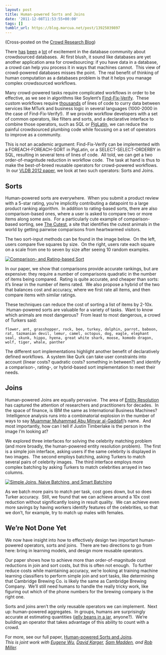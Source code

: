 ```yaml
---
layout: post
title: Human-powered Sorts and Joins
date: '2011-12-08T11:53:55+00:00'
tags: []
tumblr_url: https://blog.marcua.net/post/13925039897
---
```

(Cross-posted on the [Crowd Research Blog](http://crowdresearch.org/blog/?p=2168))

There [has](http://db.csail.mit.edu/qurk/) [been](http://www.crowddb.org/) a [lot](http://www-cs-students.stanford.edu/~adityagp/scoop.html) of excitement in the database community about crowdsourced databases. &nbsp;At first blush, it sound like databases are yet another application area for crowdsourcing: if you have data in a database, a crowd can help you process it in ways that machines cannot. &nbsp;This view of crowd-powered databases misses the point. &nbsp;The real benefit of thinking of human computation as a databases problem is that it helps you manage complex crowdsourced workflows.

Many crowd-powered tasks require complicated workflows in order to be effective, as we see in algorithms like Soylent’s [Find-Fix-Verify](http://projects.csail.mit.edu/soylent/). &nbsp;These custom workflows require [thousands](http://code.google.com/p/soylent/source/browse/turkit/library/find-fix-verify.js) of lines of code to curry data between services like MTurk and business logic in several languages (1000-2000 in the case of Find-Fix-Verify!). &nbsp;If we provide workflow developers with a set of common operators, like filters and sorts, and a declarative interface to combine those operators, such as SQL or [PigLatin](https://pig.apache.org/docs/r0.7.0/piglatin_ref1.html), we can reduce the painful crowdsourced plumbing code while focusing on a set of operators to improve as a community.

This is not an academic argument: Find-Fix-Verify can be implemented with a FOREACH-FOREACH-SORT in PigLatin, or a SELECT-SELECT-ORDERBY in SQL, resulting in several tens of lines of code. &nbsp;All told, we can get a two order-of-magnitude reduction in workflow code. &nbsp;The task at hand is thus to make the best-of-breed reusable operators for crowd-powered workflows. &nbsp;In our [VLDB 2012 paper](http://db.csail.mit.edu/qurk/qurk-vldb2012.pdf), we look at two such operators: Sorts and Joins.

## Sorts

Human-powered sorts are everywhere. &nbsp;When you submit a product review with a 5-star rating, you’re implicitly contributing a datapoint to a large product ranking algorithm. &nbsp;In addition to rating-based sorts, there are also comparison-based ones, where a user is asked to compare two or more items along some axis. &nbsp;For a particularly cute example of comparison-based sorting, see [The Cutest](http://thecutest.info/), a site that identifies the cutest animals in the world by getting pairwise comparisons from heartwarmed visitors.

The two sort-input methods can be found in the image below. &nbsp;On the left, users compare five squares by size. &nbsp;On the right, users rate each square on a scale from one to seven by size after seeing 10 random examples.

[![Comparison- and Rating-based Sort](https://db.csail.mit.edu/qurk/comparison-rating.png)](https://db.csail.mit.edu/qurk/comparison-rating.png)

In our paper, we show that&nbsp;comparisons provide accurate rankings, but are expensive: they require a number of comparisons quadratic in the number of items being compared. &nbsp;Rating is quite accurate, and cheaper than sorts: it’s linear in the number of items rated. &nbsp;We also propose a hybrid of the two that balances cost and accuracy, where we first rate all items, and then compare items with similar ratings.

These techniques can reduce the cost of sorting a list of items by 2-10x. &nbsp;Human-powered sorts are valuable for a variety of tasks. &nbsp;Want to know which animals are most dangerous? &nbsp;From least to most dangerous, a crowd of Turkers said:

    flower, ant, grasshopper, rock, bee, turkey, dolphin, parrot, baboon, rat, tazmanian devil, lemur, camel, octopus, dog, eagle, elephant seal, skunk, hippo, hyena, great white shark, moose, komodo dragon, wolf, tiger, whale, panther

The different sort implementations highlight another benefit of declaratively defined workflows. &nbsp;A system like Qurk can take user constraints into account (linear costs? quadratic costs? something in between?) and identify a comparison-, rating-, or hybrid-based sort implementation to meet their needs.

## Joins

Human-powered Joins are equally pervasive. &nbsp;The area of [Entity Resolution](http://en.wikipedia.org/wiki/Identity_resolution) has captured the attention of researchers and practitioners for decades. &nbsp;In the space of finance, is IBM the same as International Business Machines? &nbsp;Intelligence analysis runs into a combinatorial explosion in the number of ways to say [Muammar Muhammad Abu Minyar al-Gaddafi](http://en.wikipedia.org/wiki/Muammar_Gaddafi)’s name. &nbsp;And most importantly, how can I tell if Justin Timberlake is the person in the image I’m looking at?

We explored three interfaces for solving the celebrity matching problem (and more broadly, the human-powered entity resolution problem). &nbsp;The first is a simple join interface, asking users if the same celebrity is displayed in two images. &nbsp;The second employs batching, asking Turkers to match several pairs of celebrity images. &nbsp;The third interface employs more complex batching by asking Turkers to match celebrities arrayed in two columns.

[![Simple Joins, Naive Batching, and Smart Batching](https://db.csail.mit.edu/qurk/simple-naive-smart.png)](https://db.csail.mit.edu/qurk/simple-naive-smart.png)

As we batch more pairs to match per task, cost goes down, but so does Turker accuracy. &nbsp;Still, we found that we can achieve around a 10x cost reduction without significantly losing in result quality. &nbsp;We can achieve even more savings by having workers identify features of the celebrities, so that we don’t, for example, try to match up males with females.

## We’re Not Done Yet

We now have insight into how to effectively design two important human-powered operators, sorts and joins. &nbsp;There are two directions to go from here: bring in learning models, and design more reusable operators.

Our paper shows how to achieve more than order-of-magnitude cost reductions in join and sort costs, but this is often not enough. &nbsp;To further reduce costs while maintaining accuracy, we’re looking at training machine learning classifiers to perform simple join and sort tasks, like determining that Cambridge Brewing Co. is likely the same as Cambridge Brewing Company. &nbsp;We’ll still need humans to handle the really tricky work, like figuring out which of the phone numbers for the brewing company is the right one.

Sorts and joins aren’t the only reusable operators we can implement. &nbsp;Next up: human-powered aggregates. &nbsp;In groups, humans are surprisingly accurate at estimating quantities ([jelly beans in a jar](http://thebernoullitrial.wordpress.com/2008/12/19/the-wisdom-of-gummy-bears/), anyone?). &nbsp;We’re building an operator that takes advantage of this ability to count with a crowd.

For more, see our full paper, [Human-powered Sorts and Joins](http://db.csail.mit.edu/qurk/qurk-vldb2012.pdf).  
_This is joint work with [Eugene Wu](http://www.mit.edu/~eugenewu/), [David Karger](http://people.csail.mit.edu/karger/), [Sam Madden](http://db.lcs.mit.edu/madden/), and [Rob Miller](http://people.csail.mit.edu/rcm/)._

